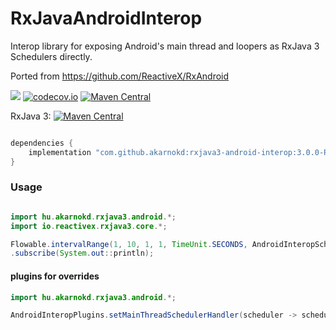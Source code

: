 # RxJavaAndroidInterop
Interop library for exposing Android's main thread and loopers as RxJava 3 Schedulers directly.

Ported from https://github.com/ReactiveX/RxAndroid

<a href='https://travis-ci.org/akarnokd/RxJavaAndroidInterop/builds'><img src='https://travis-ci.org/akarnokd/RxJavaAndroidInterop.svg?branch=master'></a>
[![codecov.io](http://codecov.io/github/akarnokd/RxJavaAndroidInterop/coverage.svg?branch=master)](http://codecov.io/github/akarnokd/RxJavaAndroidInterop?branch=master)
[![Maven Central](https://maven-badges.herokuapp.com/maven-central/com.github.akarnokd/rxjava3-android-interop/badge.svg)](https://maven-badges.herokuapp.com/maven-central/com.github.akarnokd/rxjava3-android-interop)

RxJava 3: [![Maven Central](https://maven-badges.herokuapp.com/maven-central/io.reactivex.rxjava3/rxjava/badge.svg)](https://maven-badges.herokuapp.com/maven-central/io.reactivex.rxjava3/rxjava)


```groovy

dependencies {
    implementation "com.github.akarnokd:rxjava3-android-interop:3.0.0-RC5"
}
```

### Usage

```java

import hu.akarnokd.rxjava3.android.*;
import io.reactivex.rxjava3.core.*;

Flowable.intervalRange(1, 10, 1, 1, TimeUnit.SECONDS, AndroidInteropSchedulers.mainThread())
.subscribe(System.out::println);
```

#### plugins for overrides

```java
import hu.akarnokd.rxjava3.android.*;

AndroidInteropPlugins.setMainThreadSchedulerHandler(scheduler -> scheduler);
```

